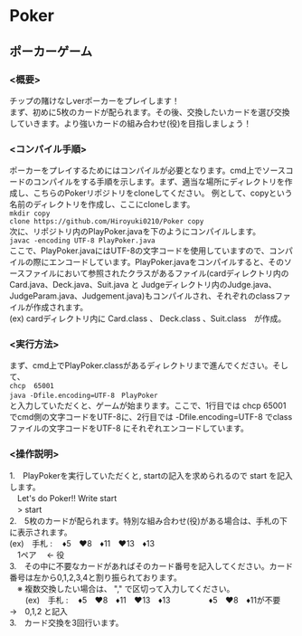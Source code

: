# Poker

## ポーカーゲーム  

### <概要>  
チップの賭けなしverポーカーをプレイします！  
まず、初めに5枚のカードが配られます。その後、交換したいカードを選び交換していきます。より強いカードの組み合わせ(役)を目指しましょう！  

  
### <コンパイル手順>  
ポーカーをプレイするためにはコンパイルが必要となります。cmd上でソースコードのコンパイルをする手順を示します。まず、適当な場所にディレクトリを作成し、こちらのPokerリポジトリをcloneしてください。
例として、copyという名前のディレクトリを作成し、ここにcloneします。    
`mkdir copy`  
`clone https://github.com/Hiroyuki0210/Poker copy`  
次に、リポジトリ内のPlayPoker.javaを下のようにコンパイルします。  
        `javac -encoding UTF-8 PlayPoker.java`  
ここで、PlayPoker.javaにはUTF-8の文字コードを使用していますので、コンパイルの際にエンコードしています。PlayPoker.javaをコンパイルすると、そのソースファイルにおいて参照されたクラスがあるファイル(cardディレクトリ内のCard.java、Deck.java、Suit.java と Judgeディレクトリ内のJudge.java、JudgeParam.java、Judgement.java)もコンパイルされ、それぞれのclassファイルが作成されます。  
        (ex) cardディレクトリ内に Card.class 、 Deck.class 、Suit.class　が作成。  
        
  
### <実行方法>  
まず、cmd上でPlayPoker.classがあるディレクトリまで進んでください。そして、  
   `chcp  65001`  
    `java -Dfile.encoding=UTF-8　PlayPoker`  
と入力していただくと、ゲームが始まります。ここで、1行目では chcp 65001 でcmd側の文字コードをUTF-8に、2行目では -Dfile.encoding=UTF-8 でclassファイルの文字コードをUTF-8 にそれぞれエンコードしています。  

  
### <操作説明>  
1.　PlayPokerを実行していただくと, startの記入を求められるので start を記入します。  
       　Let's do Poker!! Write start  
       　> start  
2.　5枚のカードが配られます。特別な組み合わせ(役)がある場合は、手札の下に表示されます。  
      (ex)　手札 : 　♦5　♥8　♦11　♥13　♦13  
            　1ペア 　← 役  
3.　その中に不要なカードがあればそのカード番号を記入してください。カード番号は左から0,1,2,3,4と割り振られております。  
  　※ 複数交換したい場合は、 "," で区切って入力してください。  
   　　(ex)　手札 : 　♦5　♥8　♦11　♥13　♦13 　
     　　　  ♦5　♥8　♦11が不要　→　0,1,2 と記入    
3.　カード交換を3回行います。  
